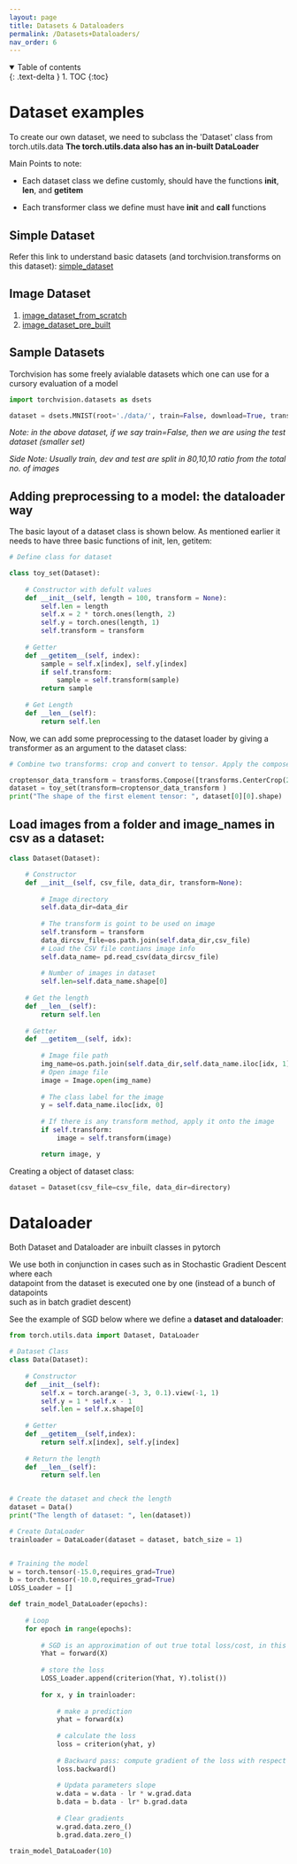 ```yaml
---
layout: page
title: Datasets & Dataloaders
permalink: /Datasets+Dataloaders/
nav_order: 6
---
```


<details open markdown="block">
  <summary>
    Table of contents
  </summary>
  {: .text-delta }
1. TOC
{:toc}
</details>

# Dataset examples

To create our own dataset, we need to subclass the 'Dataset' class from torch.utils.data
**The torch.utils.data also has an in-built DataLoader**

Main Points to note:
- Each dataset class we define customly, should have the functions **__init__**, **__len__**, and **__getitem__**

- Each transformer class we define must have **__init__** and **__call__** functions

## Simple Dataset

Refer this link to understand basic datasets (and torchvision.transforms on this dataset): [simple_dataset](/ref_code/simple_dataset.ipynb)

## Image Dataset

1. [image_dataset_from_scratch](/ref_code/image_dset_from_scratch.ipynb)
2. [image_dataset_pre_built](/ref_code/image_dset_built.ipynb)

## Sample Datasets

Torchvision has some freely avialable datasets which one can use for a cursory evaluation of a model

```python
import torchvision.datasets as dsets

dataset = dsets.MNIST(root='./data/', train=False, download=True, transform=transforms.ToTensor())
```

*Note: in the above dataset, if we say train=False, then we are using the test dataset (smaller set)*

*Side Note: Usually train, dev and test are split in 80,10,10 ratio from the total no. of images*

## Adding preprocessing to a model: the dataloader way

The basic layout of a dataset class is shown below. As mentioned earlier it needs to have three basic functions of init, len, getitem:

```python
# Define class for dataset

class toy_set(Dataset):
    
    # Constructor with defult values 
    def __init__(self, length = 100, transform = None):
        self.len = length
        self.x = 2 * torch.ones(length, 2)
        self.y = torch.ones(length, 1)
        self.transform = transform
     
    # Getter
    def __getitem__(self, index):
        sample = self.x[index], self.y[index]
        if self.transform:
            sample = self.transform(sample)     
        return sample
    
    # Get Length
    def __len__(self):
        return self.len
```

Now, we can add some preprocessing to the dataset loader by giving a transformer as an argument to the dataset class:

```python
# Combine two transforms: crop and convert to tensor. Apply the compose to toy_set

croptensor_data_transform = transforms.Compose([transforms.CenterCrop(20), transforms.ToTensor()])
dataset = toy_set(transform=croptensor_data_transform )
print("The shape of the first element tensor: ", dataset[0][0].shape)
```

## Load images from a folder and image_names in csv as a dataset:

```python
class Dataset(Dataset):

    # Constructor
    def __init__(self, csv_file, data_dir, transform=None):
        
        # Image directory
        self.data_dir=data_dir
        
        # The transform is goint to be used on image
        self.transform = transform
        data_dircsv_file=os.path.join(self.data_dir,csv_file)
        # Load the CSV file contians image info
        self.data_name= pd.read_csv(data_dircsv_file)
        
        # Number of images in dataset
        self.len=self.data_name.shape[0] 
    
    # Get the length
    def __len__(self):
        return self.len
    
    # Getter
    def __getitem__(self, idx):
        
        # Image file path
        img_name=os.path.join(self.data_dir,self.data_name.iloc[idx, 1])
        # Open image file
        image = Image.open(img_name)
        
        # The class label for the image
        y = self.data_name.iloc[idx, 0]
        
        # If there is any transform method, apply it onto the image
        if self.transform:
            image = self.transform(image)

        return image, y
```

Creating a object of dataset class:
```python
dataset = Dataset(csv_file=csv_file, data_dir=directory)
```

# Dataloader

Both Dataset and Dataloader are inbuilt classes in pytorch

We use both in conjunction in cases such as in Stochastic Gradient Descent where each \
datapoint from the dataset is executed one by one (instead of a bunch of datapoints \
such as in batch gradiet descent)

See the example of SGD below where we define a **dataset and dataloader**:

```python
from torch.utils.data import Dataset, DataLoader

# Dataset Class
class Data(Dataset):
    
    # Constructor
    def __init__(self):
        self.x = torch.arange(-3, 3, 0.1).view(-1, 1)
        self.y = 1 * self.x - 1
        self.len = self.x.shape[0]
        
    # Getter
    def __getitem__(self,index):    
        return self.x[index], self.y[index]
    
    # Return the length
    def __len__(self):
        return self.len


# Create the dataset and check the length
dataset = Data()
print("The length of dataset: ", len(dataset))

# Create DataLoader
trainloader = DataLoader(dataset = dataset, batch_size = 1)


# Training the model
w = torch.tensor(-15.0,requires_grad=True)
b = torch.tensor(-10.0,requires_grad=True)
LOSS_Loader = []

def train_model_DataLoader(epochs):
    
    # Loop
    for epoch in range(epochs):
        
        # SGD is an approximation of out true total loss/cost, in this line of code we calculate our true loss/cost and store it
        Yhat = forward(X)
        
        # store the loss 
        LOSS_Loader.append(criterion(Yhat, Y).tolist())
        
        for x, y in trainloader:
            
            # make a prediction
            yhat = forward(x)
            
            # calculate the loss
            loss = criterion(yhat, y)
            
            # Backward pass: compute gradient of the loss with respect to all the learnable parameters
            loss.backward()
            
            # Updata parameters slope
            w.data = w.data - lr * w.grad.data
            b.data = b.data - lr* b.grad.data
            
            # Clear gradients 
            w.grad.data.zero_()
            b.grad.data.zero_()

train_model_DataLoader(10)
```

